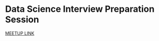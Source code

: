# Data Science Interview Preparation Session



[MEETUP LINK](https://www.meetup.com/DATA-SCIENCE-TLV/events/236593473/)

